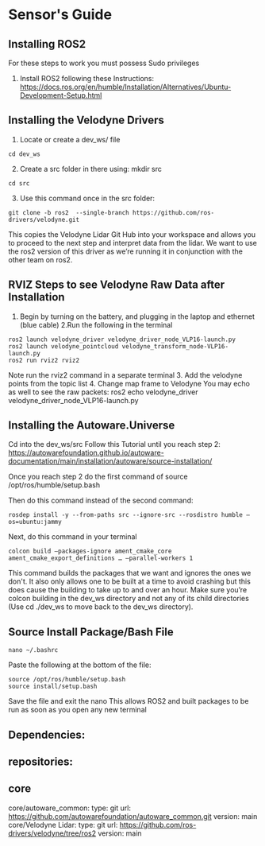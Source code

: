 # Sensor's Guide
## Installing ROS2
For these steps to work you must possess Sudo privileges
1. Install ROS2 following these Instructions:
https://docs.ros.org/en/humble/Installation/Alternatives/Ubuntu-Development-Setup.html


## Installing the Velodyne Drivers
1. Locate or create a dev_ws/ file
```
cd dev_ws
```
2. Create a src folder in there using: mkdir src
```
cd src
```
3. Use this command once in the src folder: 
```
git clone -b ros2  --single-branch https://github.com/ros-drivers/velodyne.git
```
This copies the Velodyne Lidar Git Hub into your workspace and allows you to proceed to the next step and interpret data from the lidar. We want to use the ros2 version of this driver as we’re running it in conjunction with the other team on ros2.


## RVIZ Steps to see Velodyne Raw Data after Installation
1. Begin by turning on the battery, and plugging in the laptop and ethernet (blue cable)
2.Run the following in the terminal
```
ros2 launch velodyne_driver velodyne_driver_node_VLP16-launch.py
ros2 launch velodyne_pointcloud velodyne_transform_node-VLP16-launch.py
ros2 run rviz2 rviz2
```
Note run the rviz2 command in a separate terminal
3. Add the velodyne points from the topic list 
4. Change map frame to Velodyne
You may echo as well to see the raw packets:
ros2 echo velodyne_driver velodyne_driver_node_VLP16-launch.py


## Installing the Autoware.Universe
Cd into the dev_ws/src
Follow this Tutorial until you reach step 2:
https://autowarefoundation.github.io/autoware-documentation/main/installation/autoware/source-installation/

Once you reach step 2 do the first command of source /opt/ros/humble/setup.bash

Then do this command instead of the second command: 
```
rosdep install -y --from-paths src --ignore-src --rosdistro humble –os=ubuntu:jammy
```
Next, do this command in your terminal
```
colcon build –packages-ignore ament_cmake_core ament_cmake_export_definitions … –parallel-workers 1
```
This command builds the packages that we want and ignores the ones we don't.  It also only allows one to be built at a time to avoid crashing but this does cause the building to take up to and over an hour. Make sure you’re colcon building in the dev_ws directory and not any of its child directories (Use cd ./dev_ws to move back to the dev_ws directory).
## Source Install Package/Bash File
```
nano ~/.bashrc
```
Paste the following at the bottom of the file:
```
source /opt/ros/humble/setup.bash
source install/setup.bash
```
Save the file and exit the nano
This allows ROS2 and built packages to be run as soon as you open any new terminal

## Dependencies:

## repositories:
  ## core
  core/autoware_common:
    type: git
    url: https://github.com/autowarefoundation/autoware_common.git
    version: main
  core/Velodyne Lidar:
    type: git
    url: https://github.com/ros-drivers/velodyne/tree/ros2
    version: main
